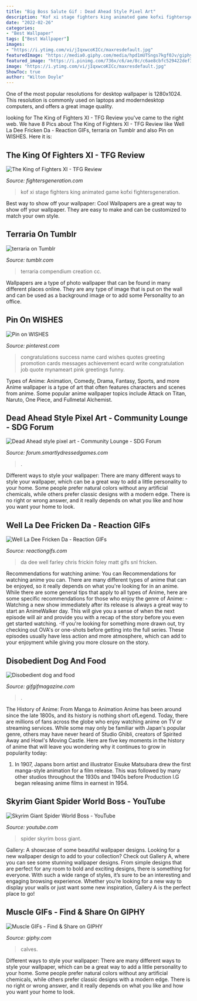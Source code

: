 ```yaml
---
title: "Big Boss Salute Gif : Dead Ahead Style Pixel Art"
description: "Kof xi stage fighters king animated game kofxi fightersgeneration"
date: "2022-02-26"
categories:
- "Best Wallpaper"
tags: ["Best Wallpaper"]
images:
- "https://i.ytimg.com/vi/jIqxwcoKICc/maxresdefault.jpg"
featuredImage: "https://media0.giphy.com/media/hpd1mUTSngs7kgf0Jv/giphy.gif"
featured_image: "https://i.pinimg.com/736x/c6/ae/8c/c6ae8cbfc529422def387117992348c1.jpg"
image: "https://i.ytimg.com/vi/jIqxwcoKICc/maxresdefault.jpg"
ShowToc: true
author: "Wilton Doyle"
---
```



One of the most popular resolutions for desktop wallpaper is 1280x1024. This resolution is commonly used on laptops and moderndesktop computers, and offers a great image quality.

	

		
looking for The King of Fighters XI - TFG Review you've came to the right web. We have 8 Pics about The King of Fighters XI - TFG Review like Well La Dee Fricken Da - Reaction GIFs, terraria on Tumblr and also Pin on WISHES. Here it is:
		
    
## The King Of Fighters XI - TFG Review

<img loading=lazy src="https://www.fightersgeneration.com/nx4/game/kofxi/kofxi-stage7.gif" onerror="this.onerror=null;this.src='https://tse3.mm.bing.net/th?id=OIP.lu9L_xiNPUlr4hbbDufAfgHaDZ&amp;pid=15.1';" alt="The King of Fighters XI - TFG Review">

_Source: fightersgeneration.com_

>kof xi stage fighters king animated game kofxi fightersgeneration. 

	

Best way to show off your wallpaper:
Cool Wallpapers are a great way to show off your wallpaper. They are easy to make and can be customized to match your own style.

    
## Terraria On Tumblr

<img loading=lazy src="https://66.media.tumblr.com/b9f708f6b97e69d320da56780b506cc3/tumblr_nw0kjqmPAM1ubjv37o1_500.gif" onerror="this.onerror=null;this.src='https://tse2.mm.bing.net/th?id=OIP.50O1DfTpQOC6eunxw4GqfwHaIn&amp;pid=15.1';" alt="terraria on Tumblr">

_Source: tumblr.com_

>terraria compendium creation cc. 

	



Wallpapers are a type of photo wallpaper that can be found in many different places online. They are any type of image that is put on the wall and can be used as a background image or to add some Personality to an office.

    
## Pin On WISHES

<img loading=lazy src="https://i.pinimg.com/736x/c6/ae/8c/c6ae8cbfc529422def387117992348c1.jpg" onerror="this.onerror=null;this.src='https://tse3.mm.bing.net/th?id=OIP.wnzc24chA-UKyzKjoUnpigHaHa&amp;pid=15.1';" alt="Pin on WISHES">

_Source: pinterest.com_

>congratulations success name card wishes quotes greeting promotion cards messages achievement ecard write congratulation job quote mynameart pink greetings funny. 

	

Types of Anime: Animation, Comedy, Drama, Fantasy, Sports, and more
Anime wallpaper is a type of art that often features characters and scenes from anime. Some popular anime wallpaper topics include Attack on Titan, Naruto, One Piece, and Fullmetal Alchemist.

    
## Dead Ahead Style Pixel Art - Community Lounge - SDG Forum

<img loading=lazy src="https://cdn.smartlydressedgames.com/original/2X/3/303aaec9f7114ba35ac574967bbbd4ef33ac2329.png" onerror="this.onerror=null;this.src='https://tse3.mm.bing.net/th?id=OIP.zZdIHil_iH0J5Dq7fgfq2gAAAA&amp;pid=15.1';" alt="Dead Ahead style pixel art - Community Lounge - SDG Forum">

_Source: forum.smartlydressedgames.com_

>. 

	

Different ways to style your wallpaper:
There are many different ways to style your wallpaper, which can be a great way to add a little personality to your home. Some people prefer natural colors without any artificial chemicals, while others prefer classic designs with a modern edge. There is no right or wrong answer, and it really depends on what you like and how you want your home to look.

    
## Well La Dee Fricken Da - Reaction GIFs

<img loading=lazy src="http://www.reactiongifs.com/r/2013/11/la-dee-da.gif" onerror="this.onerror=null;this.src='https://tse2.mm.bing.net/th?id=OIP.a0NYZzuFdEsTlOdfX9kqqgHaFm&amp;pid=15.1';" alt="Well La Dee Fricken Da - Reaction GIFs">

_Source: reactiongifs.com_

>da dee well farley chris frickin foley matt gifs snl fricken. 

	

Recommendations for watching anime: You can
Recommendations for watching anime you can. There are many different types of anime that can be enjoyed, so it really depends on what you're looking for in an anime. While there are some general tips that apply to all types of Anime, here are some specific recommendations for those who enjoy the genre of Anime: 
-Watching a new show immediately after its release is always a great way to start an AnimeWalker day. This will give you a sense of when the next episode will air and provide you with a recap of the story before you even get started watching. 
-If you're looking for something more drawn out, try checking out OVA's or one-shots before getting into the full series. These episodes usually have less action and more atmosphere, which can add to your enjoyment while giving you more closure on the story.

    
## Disobedient Dog And Food

<img loading=lazy src="https://gifgifmagazine.com/uploads/gif/neposlusni-pas-i-hrana.gif" onerror="this.onerror=null;this.src='https://tse3.mm.bing.net/th?id=OIP.HOfOYSgbtc7A5rsbGY1MbAAAAA&amp;pid=15.1';" alt="Disobedient dog and food">

_Source: gifgifmagazine.com_

>. 

	

The History of Anime: From Manga to Animation
Anime has been around since the late 1800s, and its history is nothing short ofLegend. Today, there are millions of fans across the globe who enjoy watching anime on TV or streaming services. While some may only be familiar with Japan's popular genre, others may have never heard of Studio Ghibli, creators of Spirited Away and Howl's Moving Castle. Here are five key moments in the history of anime that will leave you wondering why it continues to grow in popularity today:
1) In 1907, Japans born artist and illustrator Eisuke Matsubara drew the first manga-style animation for a film release. This was followed by many other studios throughout the 1930s and 1940s before Production I.G began releasing anime films in earnest in 1954.

    
## Skyrim Giant Spider World Boss - YouTube

<img loading=lazy src="https://i.ytimg.com/vi/jIqxwcoKICc/maxresdefault.jpg" onerror="this.onerror=null;this.src='https://tse3.mm.bing.net/th?id=OIP.OBgafzmKQ5gIPp3KfENVDAHaEK&amp;pid=15.1';" alt="Skyrim Giant Spider World Boss - YouTube">

_Source: youtube.com_

>spider skyrim boss giant. 

	

Gallery: A showcase of some beautiful wallpaper designs.
Looking for a new wallpaper design to add to your collection? Check out Gallery A, where you can see some stunning wallpaper designs. From simple designs that are perfect for any room to bold and exciting designs, there is something for everyone. With such a wide range of styles, it’s sure to be an interesting and engaging browsing experience. Whether you’re looking for a new way to display your walls or just want some new inspiration, Gallery A is the perfect place to go!





	
	
    
## Muscle GIFs - Find &amp; Share On GIPHY

<img loading=lazy src="https://media0.giphy.com/media/hpd1mUTSngs7kgf0Jv/giphy.gif" onerror="this.onerror=null;this.src='https://tse4.mm.bing.net/th?id=OIP.bdLy--vAMGkRSRFKr3ycWwAAAA&amp;pid=15.1';" alt="Muscle GIFs - Find &amp; Share on GIPHY">

_Source: giphy.com_

>calves. 

	

Different ways to style your wallpaper:
There are many different ways to style your wallpaper, which can be a great way to add a little personality to your home. Some people prefer natural colors without any artificial chemicals, while others prefer classic designs with a modern edge. There is no right or wrong answer, and it really depends on what you like and how you want your home to look.

